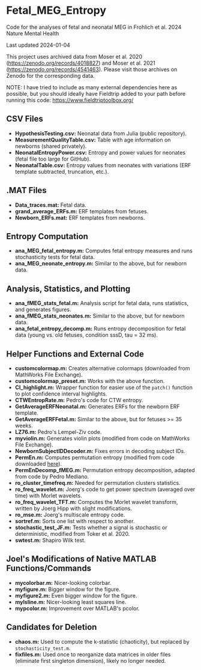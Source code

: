 # Fetal_MEG_Entropy
Code for the analyses of fetal and neonatal MEG in Frohlich et al. 2024 Nature Mental Health

Last updated 2024-01-04

This project uses archived data from Moser et al. 2020 (https://zenodo.org/records/4018827) and Moser et al. 2021 (https://zenodo.org/records/4541463). Please visit those archives on Zenodo for the corresponding data. 

NOTE: I have tried to include as many external dependencies here as possible, but you should ideally have Fieldtrip added to your path before running this code: https://www.fieldtriptoolbox.org/ 

## CSV Files

- **HypothesisTesting.csv:** Neonatal data from Julia (public repository).
- **MeasurementQualityTable.csv:** Table with age information on newborns (shared privately).
- **NeonatalEntropyPower.csv:** Entropy and power values for neonates (fetal file too large for GitHub).
- **NeonatalTable.csv:** Entropy values from neonates with variations (ERF template subtracted, truncation, etc.).

## .MAT Files

- **Data_traces.mat:** Fetal data.
- **grand_average_ERFs.m:** ERF templates from fetuses.
- **Newborn_ERFs.mat:** ERF templates from newborns.

## Entropy Computation

- **ana_MEG_fetal_entropy.m:** Computes fetal entropy measures and runs stochasticity tests for fetal data.
- **ana_MEG_neonate_entropy.m:** Similar to the above, but for newborn data.

## Analysis, Statistics, and Plotting

- **ana_fMEG_stats_fetal.m:** Analysis script for fetal data, runs statistics, and generates figures.
- **ana_fMEG_stats_neonates.m:** Similar to the above, but for newborn data.
- **ana_fetal_entropy_decomp.m:** Runs entropy decomposition for fetal data (young vs. old fetuses, condition sssD, tau = 32 ms).

## Helper Functions and External Code

- **customcolormap.m:** Creates alternative colormaps (downloaded from MathWorks File Exchange).
- **customcolormap_preset.m:** Works with the above function.
- **CI_highlight.m:** Wrapper function for easier use of the `patch()` function to plot confidence interval highlights.
- **CTWEntropRate.m:** Pedro's code for CTW entropy.
- **GetAverageERFNeonatal.m:** Generates ERFs for the newborn ERF template.
- **GetAverageERFFetal.m:** Similar to the above, but for fetuses >= 35 weeks.
- **LZ76.m:** Pedro's Lempel-Ziv code.
- **myviolin.m:** Generates violin plots (modified from code on MathWorks File Exchange).
- **NewbornSubjectIDDecoder.m:** Fixes errors in decoding subject IDs.
- **PermEn.m:** Computes permutation entropy (modified from code downloaded [here](https://de.mathworks.com/matlabcentral/fileexchange/37289-permutation-entropy)).
- **PermEnDecomp_fMEG.m:** Permutation entropy decomposition, adapted from code by Pedro Mediano.
- **ro_cluster_timefreq.m:** Needed for permutation clusters statistics.
- **ro_freq_wavelet.m:** Joerg's code to get power spectrum (averaged over time) with Morlet wavelets.
- **ro_freq_wavelet_TFT.m:** Computes the Morlet wavelet transform, written by Joerg Hipp with slight modifications.
- **ro_mse.m:** Joerg's multiscale entropy code.
- **sortref.m:** Sorts one list with respect to another.
- **stochastic_test_JF.m:** Tests whether a signal is stochastic or deterministic, modified from Toker et al. 2020.
- **swtest.m:** Shapiro Wilk test.

## Joel's Modifications of Native MATLAB Functions/Commands

- **mycolorbar.m:** Nicer-looking colorbar.
- **myfigure.m:** Bigger window for the figure.
- **myfigure2.m:** Even bigger window for the figure.
- **mylsline.m:** Nicer-looking least squares line.
- **mypcolor.m:** Improvement over MATLAB's pcolor.

## Candidates for Deletion

- **chaos.m:** Used to compute the k-statistic (chaoticity), but replaced by `stochasticity_test.m`.
- **fixfiles.m:** Used once to reorganize data matrices in older files (eliminate first singleton dimension), likely no longer needed.
